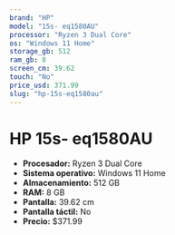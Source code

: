 ```yaml
---
brand: "HP"
model: "15s- eq1580AU"
processor: "Ryzen 3 Dual Core"
os: "Windows 11 Home"
storage_gb: 512
ram_gb: 8
screen_cm: 39.62
touch: "No"
price_usd: 371.99
slug: "hp-15s-eq1580au"
---
```


# HP 15s- eq1580AU

- **Procesador:** Ryzen 3 Dual Core
- **Sistema operativo:** Windows 11 Home
- **Almacenamiento:** 512 GB
- **RAM:** 8 GB
- **Pantalla:** 39.62 cm
- **Pantalla táctil:** No
- **Precio:** $371.99

